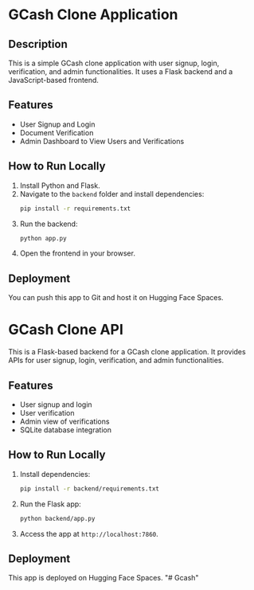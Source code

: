 # GCash Clone Application

## Description
This is a simple GCash clone application with user signup, login, verification, and admin functionalities. It uses a Flask backend and a JavaScript-based frontend.

## Features
- User Signup and Login
- Document Verification
- Admin Dashboard to View Users and Verifications

## How to Run Locally
1. Install Python and Flask.
2. Navigate to the `backend` folder and install dependencies:
   ```bash
   pip install -r requirements.txt
   ```
3. Run the backend:
   ```bash
   python app.py
   ```
4. Open the frontend in your browser.

## Deployment
You can push this app to Git and host it on Hugging Face Spaces.

# GCash Clone API

This is a Flask-based backend for a GCash clone application. It provides APIs for user signup, login, verification, and admin functionalities.

## Features
- User signup and login
- User verification
- Admin view of verifications
- SQLite database integration

## How to Run Locally
1. Install dependencies:
   ```bash
   pip install -r backend/requirements.txt
   ```
2. Run the Flask app:
   ```bash
   python backend/app.py
   ```
3. Access the app at `http://localhost:7860`.

## Deployment
This app is deployed on Hugging Face Spaces.
"# Gcash" 
